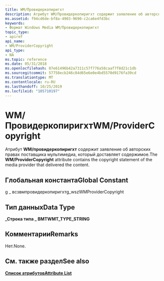 ```yaml
---
title: WM/Провидеркопиригхт
description: Атрибут WM/Провидеркопиригхт содержит заявление об авторских правах поставщика мультимедиа, который доставляет содержимое.
ms.assetid: f94cd6de-bf8a-4903-9690-c2ca6e4fd3bc
keywords:
- Формат Windows Media WM/Провидеркопиригхт
topic_type:
- apiref
api_name:
- WM/ProviderCopyright
api_type:
- NA
ms.topic: reference
ms.date: 05/31/2018
ms.openlocfilehash: 07e61496b42a7311c57f776a58caaf7f8d21c1db
ms.sourcegitcommit: 57758ecb246c84d65e6e0e4bd5570d9176fa39cd
ms.translationtype: MT
ms.contentlocale: ru-RU
ms.lasthandoff: 10/25/2019
ms.locfileid: "105710197"
---
```

# <a name="wmprovidercopyright"></a><span data-ttu-id="35e97-104">WM/Провидеркопиригхт</span><span class="sxs-lookup"><span data-stu-id="35e97-104">WM/ProviderCopyright</span></span>

<span data-ttu-id="35e97-105">Атрибут **WM/провидеркопиригхт** содержит заявление об авторских правах поставщика мультимедиа, который доставляет содержимое.</span><span class="sxs-lookup"><span data-stu-id="35e97-105">The **WM/ProviderCopyright** attribute contains the copyright statement of the media provider that delivered the content.</span></span>

## <a name="global-constant"></a><span data-ttu-id="35e97-106">Глобальная константа</span><span class="sxs-lookup"><span data-stu-id="35e97-106">Global Constant</span></span>

<span data-ttu-id="35e97-107">g \_ всзвмпровидеркопиригхт</span><span class="sxs-lookup"><span data-stu-id="35e97-107">g\_wszWMProviderCopyright</span></span>

## <a name="data-type"></a><span data-ttu-id="35e97-108">Тип данных</span><span class="sxs-lookup"><span data-stu-id="35e97-108">Data Type</span></span>

<span data-ttu-id="35e97-109">**\_Строка типа \_ ВМТ**</span><span class="sxs-lookup"><span data-stu-id="35e97-109">**WMT\_TYPE\_STRING**</span></span>

## <a name="remarks"></a><span data-ttu-id="35e97-110">Комментарии</span><span class="sxs-lookup"><span data-stu-id="35e97-110">Remarks</span></span>

<span data-ttu-id="35e97-111">Нет.</span><span class="sxs-lookup"><span data-stu-id="35e97-111">None.</span></span>

## <a name="see-also"></a><span data-ttu-id="35e97-112">См. также раздел</span><span class="sxs-lookup"><span data-stu-id="35e97-112">See also</span></span>

<dl> <dt>

[<span data-ttu-id="35e97-113">**Список атрибутов**</span><span class="sxs-lookup"><span data-stu-id="35e97-113">**Attribute List**</span></span>](attribute-list.md)
</dt> </dl>

 

 




